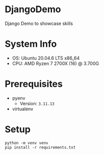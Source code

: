 # DjangoDemo
Django Demo to showcase skills

# System Info
- OS: Ubuntu 20.04.6 LTS x86_64 
- CPU: AMD Ryzen 7 2700X (16) @ 3.700G


# Prerequisites
- pyenv
  - Version: `3.11.13`
- virtualenv

# Setup
```
python -m venv venv
pip install -r requirements.txt
```